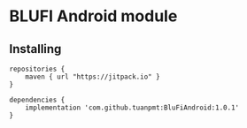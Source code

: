 # BLUFI Android module


## Installing

```
repositories {
    maven { url "https://jitpack.io" }
}

dependencies {
    implementation 'com.github.tuanpmt:BluFiAndroid:1.0.1'
}
  
```